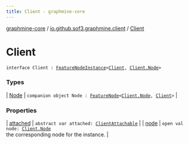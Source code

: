 ```yaml
---
title: Client - graphmine-core
---
```


[graphmine-core](../../index.html) / [io.github.sof3.graphmine.client](../index.html) / [Client](./index.html)

# Client

`interface Client : `[`FeatureNodeInstance`](../../io.github.sof3.graphmine.feature/-feature-node-instance/index.html)`<`[`Client`](./index.html)`, `[`Client.Node`](-node.html)`>`

### Types

| [Node](-node.html) | `companion object Node : `[`FeatureNode`](../../io.github.sof3.graphmine.feature/-feature-node.html)`<`[`Client.Node`](-node.html)`, `[`Client`](./index.html)`>` |

### Properties

| [attached](attached.html) | `abstract var attached: `[`ClientAttachable`](../-client-attachable.html) |
| [node](node.html) | `open val node: `[`Client.Node`](-node.html)<br>the corresponding node for the instance. |

